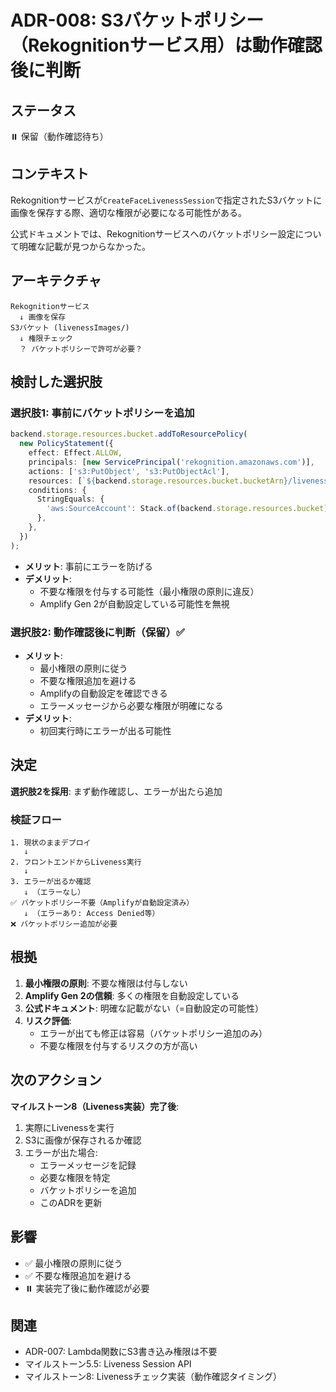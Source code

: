 # ADR-008: S3バケットポリシー（Rekognitionサービス用）は動作確認後に判断

## ステータス
⏸️ 保留（動作確認待ち）

## コンテキスト

Rekognitionサービスが`CreateFaceLivenessSession`で指定されたS3バケットに画像を保存する際、適切な権限が必要になる可能性がある。

公式ドキュメントでは、Rekognitionサービスへのバケットポリシー設定について明確な記載が見つからなかった。

## アーキテクチャ

```
Rekognitionサービス
  ↓ 画像を保存
S3バケット (livenessImages/)
  ↓ 権限チェック
  ？ バケットポリシーで許可が必要？
```

## 検討した選択肢

### 選択肢1: 事前にバケットポリシーを追加
```typescript
backend.storage.resources.bucket.addToResourcePolicy(
  new PolicyStatement({
    effect: Effect.ALLOW,
    principals: [new ServicePrincipal('rekognition.amazonaws.com')],
    actions: ['s3:PutObject', 's3:PutObjectAcl'],
    resources: [`${backend.storage.resources.bucket.bucketArn}/livenessImages/*`],
    conditions: {
      StringEquals: {
        'aws:SourceAccount': Stack.of(backend.storage.resources.bucket).account,
      },
    },
  })
);
```
- **メリット**: 事前にエラーを防げる
- **デメリット**: 
  - 不要な権限を付与する可能性（最小権限の原則に違反）
  - Amplify Gen 2が自動設定している可能性を無視

### 選択肢2: 動作確認後に判断（保留）✅
- **メリット**: 
  - 最小権限の原則に従う
  - 不要な権限追加を避ける
  - Amplifyの自動設定を確認できる
  - エラーメッセージから必要な権限が明確になる
- **デメリット**: 
  - 初回実行時にエラーが出る可能性

## 決定

**選択肢2を採用**: まず動作確認し、エラーが出たら追加

### 検証フロー

```
1. 現状のままデプロイ
   ↓
2. フロントエンドからLiveness実行
   ↓
3. エラーが出るか確認
   ↓ （エラーなし）
✅ バケットポリシー不要（Amplifyが自動設定済み）
   ↓ （エラーあり: Access Denied等）
❌ バケットポリシー追加が必要
```

## 根拠

1. **最小権限の原則**: 不要な権限は付与しない
2. **Amplify Gen 2の信頼**: 多くの権限を自動設定している
3. **公式ドキュメント**: 明確な記載がない（=自動設定の可能性）
4. **リスク評価**: 
   - エラーが出ても修正は容易（バケットポリシー追加のみ）
   - 不要な権限を付与するリスクの方が高い

## 次のアクション

**マイルストーン8（Liveness実装）完了後**:
1. 実際にLivenessを実行
2. S3に画像が保存されるか確認
3. エラーが出た場合:
   - エラーメッセージを記録
   - 必要な権限を特定
   - バケットポリシーを追加
   - このADRを更新

## 影響

- ✅ 最小権限の原則に従う
- ✅ 不要な権限追加を避ける
- ⏸️ 実装完了後に動作確認が必要

## 関連

- ADR-007: Lambda関数にS3書き込み権限は不要
- マイルストーン5.5: Liveness Session API
- マイルストーン8: Livenessチェック実装（動作確認タイミング）

